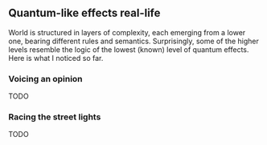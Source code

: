 ## Quantum-like effects real-life

World is structured in layers of complexity, each emerging from a lower one, bearing different rules and semantics. Surprisingly, some of the higher levels resemble the logic of the lowest (known) level of quantum effects. Here is what I noticed so far.

### Voicing an opinion

TODO

### Racing the street lights

TODO
